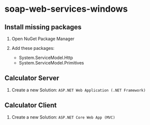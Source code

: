 # soap-web-services-windows

## Install missing packages 

1. Open NuGet Package Manager

1. Add these packages:
	- System.ServiceModel.Http
	- System.ServiceModel.Primitives

## Calculator Server

1. Create a new Solution: `ASP.NET Web Application (.NET Framework)`

## Calculator Client

1. Create a new Solution: `ASP.NET Core Web App (MVC)`